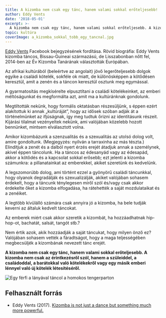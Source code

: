 ```yaml
---
title: A kizomba nem csak egy tánc, hanem valami sokkal erőteljesebb!
author: Eddy Vents
date: '2018-05-01'
excerpt: >-
  A kizomba nem csak egy tánc, hanem valami sokkal erőteljesebb. A kizomba nem csak az érintkezésről szól, hanem a szüleiddel, a családoddal, a barátokkal való kötelékekről vagy egy másik emberi lénnyel való új kötelék létesítéséről.
topic: kultúra
coverImage: a_kizomba_sokkal_tobb_egy_tancnal.jpg
---
```


[Eddy Vents](https://www.facebook.com/eddy.vents/)  Facebook bejegyzésének fordítása. Rövid biográfia: Eddy Vents kizomba táncos, Bissau-Guineai származású, de Lisszabonban nőtt fel, 2014-ben az Év Kizomba Tanárának választották Európában.

Az afrikai kultúrából (beleértve az angolait) jövő legerőteljesebb dolgok egyike a családi kötelék, sokféle ok miatt, de különösképpen a kötődésen keresztül, amit a zenén és a táncon keresztül osztunk meg egymással.

A gyarmatosítás megkísérelte elpusztítani a családi kötelékeinket, az emberi méltóságunkat és megformálta azt, amit ma a kultúránknak gondolunk.

Megtiltották nekünk, hogy formális oktatásban részesüljünk, s éppen ezért alakítottuk ki annak „kultúráját”, hogy az idősek szóban adják át a történelmünket az ifjúságnak, így meg tudtuk őrizni az identitásunk részeit. Kijárási tilalmat vezényeltek nekünk, ami valójában közelebb hozott bennünket, mintsem elválasztott volna.

Amikor kizombázunk a szenzualitás és a szexualitás az utolsó dolog volt, amire gondoltunk. (Megjegyzés: nyilván a tarraxinha az más tészta.) Elindítjuk a zenét és a dalból nyert érzés erejét átadjuk annak a személynek, akivel éppen táncolunk. Ha a táncos az édesanyád vagy az édesapád, akkor a kötődés és a kapcsolat sokkal erősebb; ezt jelenti a kizomba számunkra: a pillanatainkat az emberekkel, akiket szeretünk és kedvelünk.

A legszomorúbb dolog, ami történt ezzel a gyönyörű családi táncunkkal, hogy olyanok degradálják és szexualizálják, akiket valójában sohasem érdekelt, hogy a táncunk ténylegesen miről szól és/vagy csak akkor érdekelte őket a kizomba elfogadása, ha rátehették a saját mozdulataikat és a zenéiket.

A legtöbb kívülálló számára csak annyira jó a kizomba, ha bele tudják keverni az általuk kedvelt táncokat.

Az emberek miért csak akkor szeretik a kizombát, ha hozzáadhatnak hip-hop-ot, bachatát, salsát, tangót stb.?

Nem értik azok, akik hozzáadják a saját táncukat, hogy milyen önző ez? Valójában sohasem vették a fáradtságot, hogy a maga teljességében megbecsüljék a kizombának nevezett tánc erejét.

**A kizomba nem csak egy tánc, hanem valami sokkal erőteljesebb. A kizomba nem csak az érintkezésről szól, hanem a szüleiddel, a családoddal, a barátokkal való kötelékekről vagy egy másik emberi lénnyel való új kötelék létesítéséről.**

![Egy férfi a lányával táncol a homokos tengerparton](/assets/images/articles/a_kizomba_sokkal_tobb_egy_tancnal.jpg)


## Felhasznált forrás

* Eddy Vents (2017). [Kizomba is not just a dance but something much more powerful.](https://www.facebook.com/eddy.vents/photos/a.363256553868817.1073741828.304920769702396/736668299860972/?type=3)

